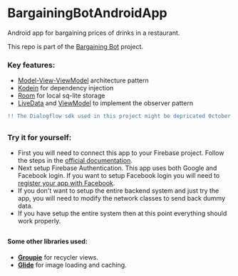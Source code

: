 # BargainingBotAndroidApp
Android app for bargaining prices of drinks in a restaurant.

This repo is part of the [Bargaining Bot](https://github.com/shounakmulay/BargainingBot) project.

### Key features: 
* [Model-View-ViewModel](https://medium.com/upday-devs/android-architecture-patterns-part-3-model-view-viewmodel-e7eeee76b73b) architecture pattern
* [Kodein](https://github.com/Kodein-Framework/Kodein-DI) for dependency injection
* [Room](https://developer.android.com/topic/libraries/architecture/room) for local sq-lite storage
* [LiveData](https://developer.android.com/reference/android/arch/lifecycle/LiveData) and [ViewModel](https://developer.android.com/topic/libraries/architecture/viewmodel) to implement the observer pattern

```diff
!! The Dialogflow sdk used in this project might be depricated October 2019.
```
##

### Try it for yourself:
* First you will need to connect this app to your Firebase project. Follow the steps in the [official documentation](https://firebase.google.com/docs/android/setup?authuser=0). 
* Next setup Firebase Authentication. This app uses both Google and Facebook login. If you want to setup Facebook login you will need to [register your app with Facebook](https://developers.facebook.com/docs/facebook-login/android).
* If you don't want to setup the entire backend system and just try the app, you will need to modify the network classes to send back dummy data.
* If you have setup the entire system then at this point everything should work properly.

##

#### Some other libraries used:
* **[Groupie](https://github.com/lisawray/groupie)** for recycler views.
* **[Glide](https://github.com/bumptech/glide)** for image loading and caching.
